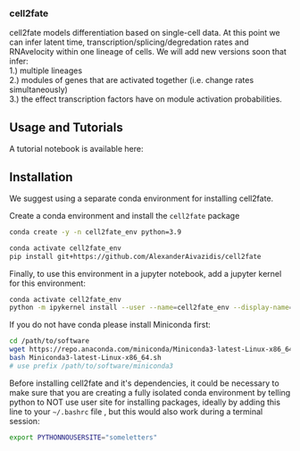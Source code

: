 ### cell2fate

cell2fate models differentiation based on single-cell data. At this point we can infer latent time, transcription/splicing/degredation rates and RNAvelocity within one lineage of cells. We will add new versions soon that infer: \
1.) multiple lineages \
2.) modules of genes that are activated together (i.e. change rates simultaneously) \
3.) the effect transcription factors have on module activation probabilities.

## Usage and Tutorials

A tutorial notebook is available here:

## Installation

We suggest using a separate conda environment for installing cell2fate.

Create a conda environment and install the `cell2fate` package

```bash
conda create -y -n cell2fate_env python=3.9

conda activate cell2fate_env
pip install git+https://github.com/AlexanderAivazidis/cell2fate
```

Finally, to use this environment in a jupyter notebook, add a jupyter kernel for this environment:

```bash
conda activate cell2fate_env
python -m ipykernel install --user --name=cell2fate_env --display-name='Environment (cell2fate_env)'
```

If you do not have conda please install Miniconda first:

```bash
cd /path/to/software
wget https://repo.anaconda.com/miniconda/Miniconda3-latest-Linux-x86_64.sh
bash Miniconda3-latest-Linux-x86_64.sh
# use prefix /path/to/software/miniconda3
```

Before installing cell2fate and it's dependencies, it could be necessary to make sure that you are creating a fully isolated conda environment by telling python to NOT use user site for installing packages, ideally by adding this line to your `~/.bashrc` file , but this would also work during a terminal session:

```bash
export PYTHONNOUSERSITE="someletters"
```
